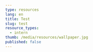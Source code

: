 ```yaml
---
type: resources
lang: en
title: Test
slug: test
resource_types:
  - intern
thumb: /media/resources/wallpaper.jpg
published: false
---
```

